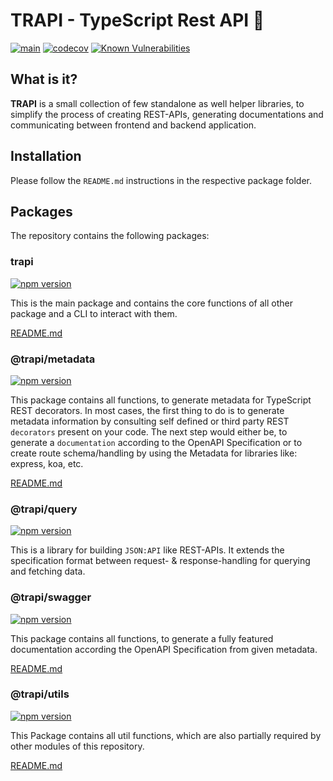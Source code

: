 # TRAPI - TypeScript Rest API 🌌

[![main](https://github.com/Tada5hi/typescript-rest-api/actions/workflows/main.yml/badge.svg)](https://github.com/Tada5hi/typescript-rest-api/actions/workflows/main.yml)
[![codecov](https://codecov.io/gh/Tada5hi/typescript-rest-api/branch/main/graph/badge.svg?token=ZUJ8F5TTSX)](https://codecov.io/gh/Tada5hi/typescript-rest-api)
[![Known Vulnerabilities](https://snyk.io/test/github/Tada5hi/typescript-rest-api/badge.svg)](https://snyk.io/test/github/Tada5hi/typescript-rest-api)

## What is it?
**TRAPI** is a small collection of few standalone as well helper libraries, to simplify the process of creating REST-APIs, generating documentations
and communicating between frontend and backend application.

## Installation
Please follow the `README.md` instructions in the respective package folder.

## Packages
The repository contains the following packages:

### trapi
[![npm version](https://badge.fury.io/js/trapi.svg)](https://badge.fury.io/js/trapi)

This is the main package and contains the core functions of all other package and a CLI to interact with them.

[README.md](https://github.com/Tada5hi/typescript-rest-api/tree/main/packages/trapi#README.md)

### @trapi/metadata
[![npm version](https://badge.fury.io/js/@trapi%2Fmetadata.svg)](https://badge.fury.io/js/@trapi%2Fmetadata)

This package contains all functions, to generate metadata for TypeScript REST decorators.
In most cases, the first thing to do is to generate metadata information by consulting self defined or third party REST `decorators` present on your code.
The next step would either be, to generate a `documentation` according to the OpenAPI Specification or to create route schema/handling by using the Metadata for libraries like: express, koa, etc.

[README.md](https://github.com/Tada5hi/typescript-rest-api/tree/main/packages/trapi-metadata#README.md)

### @trapi/query
[![npm version](https://badge.fury.io/js/@trapi%2Fquery.svg)](https://badge.fury.io/js/@trapi%2Fquery)

This is a library for building `JSON:API` like REST-APIs.
It extends the specification format between request- & response-handling for querying and fetching data.

### @trapi/swagger
[![npm version](https://badge.fury.io/js/@trapi%2Fswagger.svg)](https://badge.fury.io/js/@trapi%2Fswagger)

This package contains all functions, to generate a fully featured documentation according the OpenAPI Specification from given metadata.

[README.md](https://github.com/Tada5hi/typescript-rest-api/tree/main/packages/trapi-swagger#README.md)

### @trapi/utils
[![npm version](https://badge.fury.io/js/@trapi%2Futils.svg)](https://badge.fury.io/js/@trapi%2Futils)

This Package contains all util functions, which are also partially required by other modules of this repository.

[README.md](https://github.com/Tada5hi/typescript-rest-api/tree/main/packages/trapi-utils#README.md)
